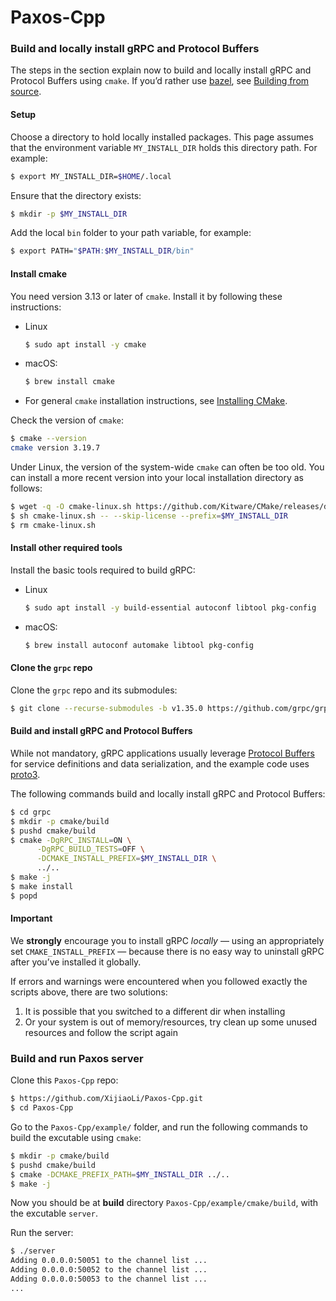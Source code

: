 # Paxos-Cpp

### Build and locally install gRPC and Protocol Buffers

The steps in the section explain now to build and locally install gRPC and Protocol Buffers using `cmake`. If you’d rather use [bazel](https://www.bazel.build/), see [Building from source](https://github.com/grpc/grpc/blob/master/BUILDING.md#build-from-source).

#### Setup

Choose a directory to hold locally installed packages. This page assumes that the environment variable `MY_INSTALL_DIR` holds this directory path. For example:

```sh
$ export MY_INSTALL_DIR=$HOME/.local
```

Ensure that the directory exists:

```sh
$ mkdir -p $MY_INSTALL_DIR
```

Add the local `bin` folder to your path variable, for example:

```sh
$ export PATH="$PATH:$MY_INSTALL_DIR/bin"
```

#### Install cmake

You need version 3.13 or later of `cmake`. Install it by following these instructions:

- Linux

  ```sh
  $ sudo apt install -y cmake
  ```

- macOS:

  ```sh
  $ brew install cmake
  ```

- For general `cmake` installation instructions, see [Installing CMake](https://cmake.org/install).

Check the version of `cmake`:

```sh
$ cmake --version
cmake version 3.19.7
```

Under Linux, the version of the system-wide `cmake` can often be too old. You can install a more recent version into your local installation directory as follows:

```sh
$ wget -q -O cmake-linux.sh https://github.com/Kitware/CMake/releases/download/v3.19.6/cmake-3.19.6-Linux-x86_64.sh
$ sh cmake-linux.sh -- --skip-license --prefix=$MY_INSTALL_DIR
$ rm cmake-linux.sh
```

#### Install other required tools

Install the basic tools required to build gRPC:

- Linux

  ```sh
  $ sudo apt install -y build-essential autoconf libtool pkg-config
  ```

- macOS:

  ```sh
  $ brew install autoconf automake libtool pkg-config
  ```

#### Clone the `grpc` repo

Clone the `grpc` repo and its submodules:

```sh
$ git clone --recurse-submodules -b v1.35.0 https://github.com/grpc/grpc
```

#### Build and install gRPC and Protocol Buffers

While not mandatory, gRPC applications usually leverage [Protocol Buffers](https://developers.google.com/protocol-buffers) for service definitions and data serialization, and the example code uses [proto3](https://developers.google.com/protocol-buffers/docs/proto3).

The following commands build and locally install gRPC and Protocol Buffers:

```sh
$ cd grpc
$ mkdir -p cmake/build
$ pushd cmake/build
$ cmake -DgRPC_INSTALL=ON \
      -DgRPC_BUILD_TESTS=OFF \
      -DCMAKE_INSTALL_PREFIX=$MY_INSTALL_DIR \
      ../..
$ make -j
$ make install
$ popd
```

#### Important

We **strongly** encourage you to install gRPC *locally* — using an appropriately set `CMAKE_INSTALL_PREFIX` — because there is no easy way to uninstall gRPC after you’ve installed it globally.

If errors and warnings were encountered when you followed exactly the scripts above, there are two solutions:
1. It is possible that you switched to a different dir when installing
2. Or your system is out of memory/resources, try clean up some unused resources and follow the script again



### Build and run Paxos server

Clone this `Paxos-Cpp` repo:

```sh
$ https://github.com/XijiaoLi/Paxos-Cpp.git
$ cd Paxos-Cpp
```

Go to the `Paxos-Cpp/example/` folder, and run the following commands to build the excutable using `cmake`:

```sh
$ mkdir -p cmake/build
$ pushd cmake/build
$ cmake -DCMAKE_PREFIX_PATH=$MY_INSTALL_DIR ../..
$ make -j
```

Now you should be at **build** directory `Paxos-Cpp/example/cmake/build`, with the excutable `server`.

Run the server:

```bash
$ ./server
Adding 0.0.0.0:50051 to the channel list ...
Adding 0.0.0.0:50052 to the channel list ...
Adding 0.0.0.0:50053 to the channel list ...
...
```

